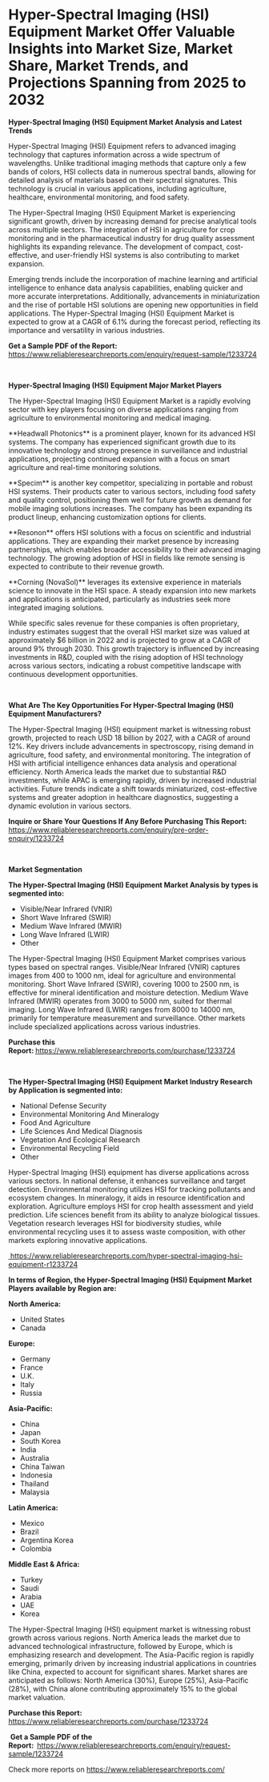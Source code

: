 <p><h1>Hyper-Spectral Imaging (HSI) Equipment Market Offer Valuable Insights into Market Size, Market Share, Market Trends, and Projections Spanning from 2025 to 2032</h1></p><p><strong>Hyper-Spectral Imaging (HSI) Equipment Market Analysis and Latest Trends</strong></p>
<p><p>Hyper-Spectral Imaging (HSI) Equipment refers to advanced imaging technology that captures information across a wide spectrum of wavelengths. Unlike traditional imaging methods that capture only a few bands of colors, HSI collects data in numerous spectral bands, allowing for detailed analysis of materials based on their spectral signatures. This technology is crucial in various applications, including agriculture, healthcare, environmental monitoring, and food safety.</p><p>The Hyper-Spectral Imaging (HSI) Equipment Market is experiencing significant growth, driven by increasing demand for precise analytical tools across multiple sectors. The integration of HSI in agriculture for crop monitoring and in the pharmaceutical industry for drug quality assessment highlights its expanding relevance. The development of compact, cost-effective, and user-friendly HSI systems is also contributing to market expansion.</p><p>Emerging trends include the incorporation of machine learning and artificial intelligence to enhance data analysis capabilities, enabling quicker and more accurate interpretations. Additionally, advancements in miniaturization and the rise of portable HSI solutions are opening new opportunities in field applications. The Hyper-Spectral Imaging (HSI) Equipment Market is expected to grow at a CAGR of 6.1% during the forecast period, reflecting its importance and versatility in various industries.</p></p>
<p><strong>Get a Sample PDF of the Report:&nbsp;</strong> <a href="https://www.reliableresearchreports.com/enquiry/request-sample/1233724?utm_campaign=2637&utm_medium=2&utm_source=Github&utm_content=ia&utm_term=27022025&utm_id=hyper-spectral-imaging-hsi-equipment">https://www.reliableresearchreports.com/enquiry/request-sample/1233724</a></p>
<p>&nbsp;</p>
<p><strong>Hyper-Spectral Imaging (HSI) Equipment Major Market Players</strong></p>
<p><p>The Hyper-Spectral Imaging (HSI) Equipment Market is a rapidly evolving sector with key players focusing on diverse applications ranging from agriculture to environmental monitoring and medical imaging. </p><p>**Headwall Photonics** is a prominent player, known for its advanced HSI systems. The company has experienced significant growth due to its innovative technology and strong presence in surveillance and industrial applications, projecting continued expansion with a focus on smart agriculture and real-time monitoring solutions.</p><p>**Specim** is another key competitor, specializing in portable and robust HSI systems. Their products cater to various sectors, including food safety and quality control, positioning them well for future growth as demand for mobile imaging solutions increases. The company has been expanding its product lineup, enhancing customization options for clients.</p><p>**Resonon** offers HSI solutions with a focus on scientific and industrial applications. They are expanding their market presence by increasing partnerships, which enables broader accessibility to their advanced imaging technology. The growing adoption of HSI in fields like remote sensing is expected to contribute to their revenue growth.</p><p>**Corning (NovaSol)** leverages its extensive experience in materials science to innovate in the HSI space. A steady expansion into new markets and applications is anticipated, particularly as industries seek more integrated imaging solutions.</p><p>While specific sales revenue for these companies is often proprietary, industry estimates suggest that the overall HSI market size was valued at approximately $6 billion in 2022 and is projected to grow at a CAGR of around 9% through 2030. This growth trajectory is influenced by increasing investments in R&D, coupled with the rising adoption of HSI technology across various sectors, indicating a robust competitive landscape with continuous development opportunities.</p></p>
<p>&nbsp;</p>
<p><strong>What Are The Key Opportunities For Hyper-Spectral Imaging (HSI) Equipment Manufacturers?</strong></p>
<p><p>The Hyper-Spectral Imaging (HSI) equipment market is witnessing robust growth, projected to reach USD 18 billion by 2027, with a CAGR of around 12%. Key drivers include advancements in spectroscopy, rising demand in agriculture, food safety, and environmental monitoring. The integration of HSI with artificial intelligence enhances data analysis and operational efficiency. North America leads the market due to substantial R&D investments, while APAC is emerging rapidly, driven by increased industrial activities. Future trends indicate a shift towards miniaturized, cost-effective systems and greater adoption in healthcare diagnostics, suggesting a dynamic evolution in various sectors.</p></p>
<p><strong>Inquire or Share Your Questions If Any Before Purchasing This Report:</strong> <a href="https://www.reliableresearchreports.com/enquiry/pre-order-enquiry/1233724?utm_campaign=2637&utm_medium=2&utm_source=Github&utm_content=ia&utm_term=27022025&utm_id=hyper-spectral-imaging-hsi-equipment">https://www.reliableresearchreports.com/enquiry/pre-order-enquiry/1233724</a></p>
<p>&nbsp;</p>
<p><strong>Market Segmentation</strong></p>
<p><strong>The Hyper-Spectral Imaging (HSI) Equipment Market Analysis by types is segmented into:</strong></p>
<p><ul><li>Visible/Near Infrared (VNIR)</li><li>Short Wave Infrared (SWIR)</li><li>Medium Wave Infrared (MWIR)</li><li>Long Wave Infrared (LWIR)</li><li>Other</li></ul></p>
<p><p>The Hyper-Spectral Imaging (HSI) Equipment Market comprises various types based on spectral ranges. Visible/Near Infrared (VNIR) captures images from 400 to 1000 nm, ideal for agriculture and environmental monitoring. Short Wave Infrared (SWIR), covering 1000 to 2500 nm, is effective for mineral identification and moisture detection. Medium Wave Infrared (MWIR) operates from 3000 to 5000 nm, suited for thermal imaging. Long Wave Infrared (LWIR) ranges from 8000 to 14000 nm, primarily for temperature measurement and surveillance. Other markets include specialized applications across various industries.</p></p>
<p><strong>Purchase this Report:&nbsp;</strong><a href="https://www.reliableresearchreports.com/purchase/1233724?utm_campaign=2637&utm_medium=2&utm_source=Github&utm_content=ia&utm_term=27022025&utm_id=hyper-spectral-imaging-hsi-equipment">https://www.reliableresearchreports.com/purchase/1233724</a></p>
<p>&nbsp;</p>
<p><strong>The Hyper-Spectral Imaging (HSI) Equipment Market Industry Research by Application is segmented into:</strong></p>
<p><ul><li>National Defense Security</li><li>Environmental Monitoring And Mineralogy</li><li>Food And Agriculture</li><li>Life Sciences And Medical Diagnosis</li><li>Vegetation And Ecological Research</li><li>Environmental Recycling Field</li><li>Other</li></ul></p>
<p><p>Hyper-Spectral Imaging (HSI) equipment has diverse applications across various sectors. In national defense, it enhances surveillance and target detection. Environmental monitoring utilizes HSI for tracking pollutants and ecosystem changes. In mineralogy, it aids in resource identification and exploration. Agriculture employs HSI for crop health assessment and yield prediction. Life sciences benefit from its ability to analyze biological tissues. Vegetation research leverages HSI for biodiversity studies, while environmental recycling uses it to assess waste composition, with other markets exploring innovative applications.</p></p>
<p><a href="https://www.reliableresearchreports.com/hyper-spectral-imaging-hsi-equipment-r1233724?utm_campaign=2637&utm_medium=2&utm_source=Github&utm_content=ia&utm_term=27022025&utm_id=hyper-spectral-imaging-hsi-equipment">&nbsp;https://www.reliableresearchreports.com/hyper-spectral-imaging-hsi-equipment-r1233724</a></p>
<p><strong>In terms of Region, the Hyper-Spectral Imaging (HSI) Equipment Market Players available by Region are:</strong></p>
<p>
    <p> <strong> North America: </strong>
        <ul>
            <li>United States</li>
            <li>Canada</li>
        </ul>
        </p> 
    <p> <strong> Europe: </strong>
        <ul>
            <li>Germany</li>
            <li>France</li>
            <li>U.K.</li>
            <li>Italy</li>
            <li>Russia</li>
        </ul>
        </p> 
    <p> <strong> Asia-Pacific: </strong>
        <ul>
            <li>China</li>
            <li>Japan</li>
            <li>South Korea</li>
            <li>India</li>
            <li>Australia</li>
            <li>China Taiwan</li>
            <li>Indonesia</li>
            <li>Thailand</li>
            <li>Malaysia</li>
        </ul>
        </p> 
    <p> <strong> Latin America: </strong>
        <ul>
            <li>Mexico</li>
            <li>Brazil</li>
            <li>Argentina Korea</li>
            <li>Colombia</li>
        </ul>
        </p> 
    <p> <strong> Middle East & Africa: </strong>
        <ul>
            <li>Turkey</li>
            <li>Saudi</li>
            <li>Arabia</li>
            <li>UAE</li>
            <li>Korea</li>
        </ul>
    </p>
    </p>
<p><p>The Hyper-Spectral Imaging (HSI) equipment market is witnessing robust growth across various regions. North America leads the market due to advanced technological infrastructure, followed by Europe, which is emphasizing research and development. The Asia-Pacific region is rapidly emerging, primarily driven by increasing industrial applications in countries like China, expected to account for significant shares. Market shares are anticipated as follows: North America (30%), Europe (25%), Asia-Pacific (28%), with China alone contributing approximately 15% to the global market valuation.</p></p>
<p><strong>Purchase this Report: </strong><a href="https://www.reliableresearchreports.com/purchase/1233724?utm_campaign=2637&utm_medium=2&utm_source=Github&utm_content=ia&utm_term=27022025&utm_id=hyper-spectral-imaging-hsi-equipment">https://www.reliableresearchreports.com/purchase/1233724</a></p>
<p>&nbsp;<strong>Get a Sample PDF of the Report:&nbsp;&nbsp;</strong><a href="https://www.reliableresearchreports.com/enquiry/request-sample/1233724?utm_campaign=2637&utm_medium=2&utm_source=Github&utm_content=ia&utm_term=27022025&utm_id=hyper-spectral-imaging-hsi-equipment">https://www.reliableresearchreports.com/enquiry/request-sample/1233724</a></p>
<p><strong></strong></p>
<p>Check more reports on <a href="https://www.reliableresearchreports.com/?utm_campaign=2637&utm_medium=2&utm_source=Github&utm_content=ia&utm_term=27022025&utm_id=hyper-spectral-imaging-hsi-equipment">https://www.reliableresearchreports.com/</a></p>
